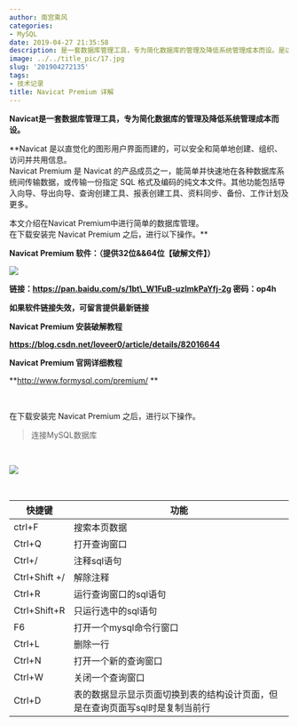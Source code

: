 ```yaml
---
author: 南宫乘风
categories:
- MySQL
date: 2019-04-27 21:35:58
description: 是一套数据库管理工具，专为简化数据库的管理及降低系统管理成本而设。是以直觉化的图形用户界面而建的，可以安全和简单地创建、组织、访问并共用信息。是的产品成员之一，能简单并快速地在各种数据库系统间传输数据。。。。。。。
image: ../../title_pic/17.jpg
slug: '201904272135'
tags:
- 技术记录
title: Navicat Premium 详解
---
```


<!--more-->

**Navicat是一套数据库管理工具，专为简化数据库的管理及降低系统管理成本而设。**

**Navicat 是以直觉化的图形用户界面而建的，可以安全和简单地创建、组织、访问并共用信息。   
Navicat Premium 是 Navicat 的产品成员之一，能简单并快速地在各种数据库系统间传输数据，或传输一份指定 SQL 格式及编码的纯文本文件。其他功能包括导入向导、导出向导、查询创建工具、报表创建工具、资料同步、备份、工作计划及更多。   
  
本文介绍在Navicat Premium中进行简单的数据库管理。   
在下载安装完 Navicat Premium 之后，进行以下操作。**

**Navicat Premium 软件：（提供32位\&\&64位【破解文件】）**

**![](../../image/2019042721283947.png)**

**链接：https://pan.baidu.com/s/1bt\_W1FuB-uzlmkPaYfj-2g 密码：op4h**

**如果软件链接失效，可留言提供最新链接**

**Navicat Premium 安装破解教程**

**<https://blog.csdn.net/loveer0/article/details/82016644>**

**Navicat Premium 官网详细教程**

**<http://www.formysql.com/premium/> **

 

在下载安装完 Navicat Premium 之后，进行以下操作。

> 连接MySQL数据库 

 

![](../../image/20190427213453205.png)

 

| 快捷键 | 功能 |
| --- | --- |
| ctrl+F | 搜索本页数据 |
| Ctrl+Q | 打开查询窗口 |
| Ctrl+/ | 注释sql语句 |
| Ctrl+Shift +/ | 解除注释 |
| Ctrl+R | 运行查询窗口的sql语句 |
| Ctrl+Shift+R | 只运行选中的sql语句 |
| F6 | 打开一个mysql命令行窗口 |
| Ctrl+L | 删除一行 |
| Ctrl+N | 打开一个新的查询窗口 |
| Ctrl+W | 关闭一个查询窗口 |
| Ctrl+D | 表的数据显示显示页面切换到表的结构设计页面，但是在查询页面写sql时是复制当前行 |